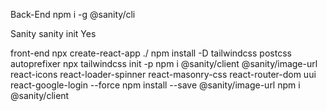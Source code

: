Back-End
npm i -g @sanity/cli

Sanity
sanity init
Yes

front-end 
npx create-react-app ./
npm install -D tailwindcss postcss autoprefixer
npx tailwindcss init -p
npm i @sanity/client @sanity/image-url react-icons react-loader-spinner react-masonry-css react-router-dom uui react-google-login --force
npm install --save @sanity/image-url
npm i @sanity/client